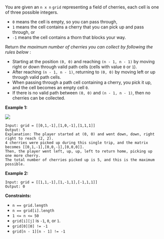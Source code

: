 You are given an `n x n` `grid` representing a field of cherries, each cell is
one of three possible integers.

  * `0` means the cell is empty, so you can pass through,
  * `1` means the cell contains a cherry that you can pick up and pass through, or
  * `-1` means the cell contains a thorn that blocks your way.

Return _the maximum number of cherries you can collect by following the rules
below_ :

  * Starting at the position `(0, 0)` and reaching `(n - 1, n - 1)` by moving right or down through valid path cells (cells with value `0` or `1`).
  * After reaching `(n - 1, n - 1)`, returning to `(0, 0)` by moving left or up through valid path cells.
  * When passing through a path cell containing a cherry, you pick it up, and the cell becomes an empty cell `0`.
  * If there is no valid path between `(0, 0)` and `(n - 1, n - 1)`, then no cherries can be collected.



**Example 1:**

![](https://assets.leetcode.com/uploads/2020/12/14/grid.jpg)

    
    
    Input: grid = [[0,1,-1],[1,0,-1],[1,1,1]]
    Output: 5
    Explanation: The player started at (0, 0) and went down, down, right right to reach (2, 2).
    4 cherries were picked up during this single trip, and the matrix becomes [[0,1,-1],[0,0,-1],[0,0,0]].
    Then, the player went left, up, up, left to return home, picking up one more cherry.
    The total number of cherries picked up is 5, and this is the maximum possible.
    

**Example 2:**

    
    
    Input: grid = [[1,1,-1],[1,-1,1],[-1,1,1]]
    Output: 0
    



**Constraints:**

  * `n == grid.length`
  * `n == grid[i].length`
  * `1 <= n <= 50`
  * `grid[i][j]` is `-1`, `0`, or `1`.
  * `grid[0][0] != -1`
  * `grid[n - 1][n - 1] != -1`

